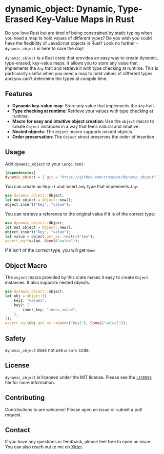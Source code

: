 # dynamic_object: Dynamic, Type-Erased Key-Value Maps in Rust

Do you love Rust but are tired of being constrained by static typing when you need a map to hold values of different types? Do you wish you could have the flexibility of JavaScript objects in Rust? Look no further - `dynamic_object` is here to save the day!

`dynamic_object` is a Rust crate that provides an easy way to create dynamic, type-erased, key-value maps. It allows you to store any value that implements the `Any` trait and retrieve it with type checking at runtime. This is particularly useful when you need a map to hold values of different types and you can't determine the types at compile time.

## Features

- **Dynamic key-value map**: Store any value that implements the `Any` trait.
- **Type checking at runtime**: Retrieve your values with type checking at runtime.
- **Macro for easy and intuitive object creation**: Use the `object` macro to create `Object` instances in a way that feels natural and intuitive.
- **Nested objects**: The `object` macro supports nested objects.
- **Order preservation**: The `Object` struct preserves the order of insertion.

## Usage

Add `dynamic_object` to your `Cargo.toml`:

```toml
[dependencies]
dynamic_object = { git = "https://github.com/trvswgnr/dynamic_object" }
```

You can create an `Object` and insert any type that implements `Any`:

```rust
use dynamic_object::Object;
let mut object = Object::new();
object.insert("key", "value");
```

You can retrieve a reference to the original value if it is of the correct type:

```rust
use dynamic_object::Object;
let mut object = Object::new();
object.insert("key", "value");
let value = object.get_as::<&str>("key");
assert_eq!(value, Some(&"value"));
```

If it isn't of the correct type, you will get `None`.

## Object Macro

The `object` macro provided by this crate makes it easy to create `Object` instances. It also supports nested objects.

```rust
use dynamic_object::object;
let obj = object!({
    key1: "value1",
    key2: {
        inner_key: "inner_value",
    },
});
assert_eq!(obj.get_as::<&str>("key1"), Some(&"value1"));
```

## Safety

`dynamic_object` does not use `unsafe` code.

## License

`dynamic_object` is licensed under the MIT license. Please see the [`LICENSE`](LICENSE) file for more information.

## Contributing

Contributions to are welcome! Please open an issue or submit a pull request.

## Contact

If you have any questions or feedback, please feel free to open an issue. You can also reach out to me on [Xitter](https://twitter.com/techsavvytravvy).
